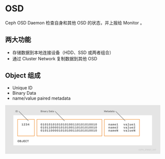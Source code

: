 # OSD

<!--
A Ceph OSD Daemon checks its own state and the state of other OSDs and reports back to monitors.
-->

Ceph OSD Daemon 检查自身和其他 OSD 的状态，并上报给 Monitor 。

## 两大功能

* 存储数据到本地连接设备（HDD、SSD 或两者组合）
* 通过 Cluster Network 复制数据到其他 OSD

## Object 组成

* Unique ID
* Binary Data
* name/value paired metadata

![Object](.images/object.png)